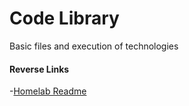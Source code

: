 # Code Library
Basic files and execution of technologies

#### Reverse Links
-[Homelab Readme](../README.md)